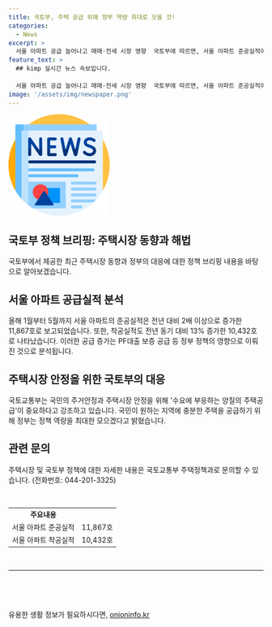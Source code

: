```yaml
---
title: 국토부, 주택 공급 위해 정부 역량 최대로 모을 것!
categories:
  - News
excerpt: >
  서울 아파트 공급 늘어나고 매매·전세 시장 영향  국토부에 따르면, 서울 아파트 준공실적이 전년 대비 2배 이상 늘어나며, 착공실적도 증가하고 있다. 국토부는 이에 따라 정부의 정책역량을 적극 발휘하여 국민이 원하는 곳에 충분한 주택을 공급할 계획이라고 밝혔다. 서울 아파트 시장에 지속적인 변화가 예상된다. (자료출처=정책브리핑 www.korea.kr)
feature_text: >
  ## kimp 실시간 뉴스 속보입니다.

  서울 아파트 공급 늘어나고 매매·전세 시장 영향  국토부에 따르면, 서울 아파트 준공실적이 전년 대비 2배 이상 늘어나며, 착공실적도 증가하고 있다. 국토부는 이에 따라 정부의 정책역량을 적극 발휘하여 국민이 원하는 곳에 충분한 주택을 공급할 계획이라고 밝혔다. 서울 아파트 시장에 지속적인 변화가 예상된다. (자료출처=정책브리핑 www.korea.kr)
image: '/assets/img/newspaper.png'
---
```


<p><img src="/assets/img/newspaper.png" alt="kimplant 속보" /></p>

<h2 data-ke-size="size26">국토부 정책 브리핑: 주택시장 동향과 해법</h2>

<p>국토부에서 제공한 최근 주택시장 동향과 정부의 대응에 대한 정책 브리핑 내용을 바탕으로 알아보겠습니다.</p>

<h2 data-ke-size="size24">서울 아파트 공급실적 분석</h2>

<p data-ke-size="size16">올해 1월부터 5월까지 서울 아파트의 준공실적은 전년 대비 2배 이상으로 증가한 11,867호로 보고되었습니다. 또한, 착공실적도 전년 동기 대비 13% 증가한 10,432호로 나타났습니다. 이러한 공급 증가는 PF대출 보증 공급 등 정부 정책의 영향으로 이뤄진 것으로 분석됩니다.</p>

<h2 data-ke-size="size24">주택시장 안정을 위한 국토부의 대응</h2>

<p data-ke-size="size16">국토교통부는 국민의 주거안정과 주택시장 안정을 위해 '수요에 부응하는 양질의 주택공급'이 중요하다고 강조하고 있습니다. 국민이 원하는 지역에 충분한 주택을 공급하기 위해 정부는 정책 역량을 최대한 모으겠다고 밝혔습니다.</p>

<h2 data-ke-size="size24">관련 문의</h2>

<p data-ke-size="size16">주택시장 및 국토부 정책에 대한 자세한 내용은 국토교통부 주택정책과로 문의할 수 있습니다. (전화번호: 044-201-3325)</p>

<p data-ke-size="size16">&nbsp;</p>

<table>
  <tbody>
    <tr>
      <td style="text-align: center; height: 17px;"><b>주요내용</b></td>
    </tr>
    <tr>
      <td style="text-align: center; height: 17px;">서울 아파트 준공실적</td>
      <td style="text-align: center; height: 17px;">11,867호</td>
    </tr>
    <tr>
      <td style="text-align: center; height: 17px;">서울 아파트 착공실적</td>
      <td style="text-align: center; height: 17px;">10,432호</td>
    </tr>
  </tbody>
</table>

<p data-ke-size="size16">&nbsp;</p>

<hr>

<p data-ke-size="size16">&nbsp;</p>

<p data-ke-size="size16">&nbsp;</p>
유용한 생활 정보가 필요하시다면, <a href="https://onioninfo.kr" rel="dofollow">onioninfo.kr</a>


